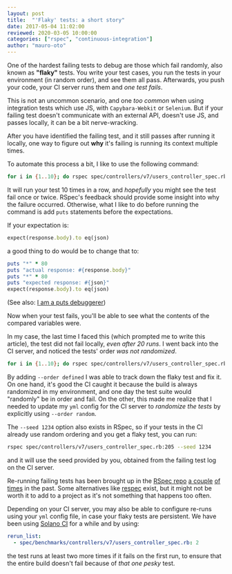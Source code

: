 ```yaml
---
layout: post
title:  "'Flaky' tests: a short story"
date: 2017-05-04 11:02:00
reviewed: 2020-03-05 10:00:00
categories: ["rspec", "continuous-integration"]
author: "mauro-oto"
---
```


One of the hardest failing tests to debug are those which fail randomly, also
known as __"flaky"__ tests. You write your test cases, you run the tests in your
environment (in random order), and see them all pass. Afterwards, you push your
code, your CI server runs them and _one test fails_.

This is not an uncommon scenario, and one _too common_ when using integration
tests which use JS, with `Capybara-Webkit` or `Selenium`.
But if your failing test doesn't communicate with an external API, doesn't use
JS, and passes locally, it can be a bit nerve-wracking.

After you have identified the failing test, and it still passes after running it
locally, one way to figure out __why__ it's failing is running its context
multiple times.

To automate this process a bit, I like to use the following command:

<!--more-->

```bash
for i in {1..10}; do rspec spec/controllers/v7/users_controller_spec.rb:205; done
```

It will run your test 10 times in a row, and _hopefully_ you might see the
test fail once or twice. RSpec's feedback should provide some insight into why
the failure occurred. Otherwise, what I like to do before running the command is
add `puts` statements before the expectations.

If your expectation is:

```ruby
expect(response.body).to eq(json)
```

a good thing to do would be to change that to:

```ruby
puts "*" * 80
puts "actual response: #{response.body}"
puts "*" * 80
puts "expected response: #{json}"
expect(response.body).to eq(json)
```

(See also: [I am a puts debuggerer](https://tenderlovemaking.com/2016/02/05/i-am-a-puts-debuggerer.html))

Now when your test fails, you'll be able to see what the contents of the
compared variables were.

In my case, the last time I faced this (which prompted me to write this article),
the test did not fail locally, _even after 20 runs_. I went back into the CI server,
and noticed the tests' order _was not randomized_.

```bash
for i in {1..10}; do rspec spec/controllers/v7/users_controller_spec.rb:205 --order defined; done
```

By adding `--order defined` I was able to track down the flaky test and fix it.
On one hand, it's good the CI caught it because the build is always randomized in
my environment, and one day the test suite would "randomly" be in order and fail.
On the other, this made me realize that I needed to update my `yml` config for
the CI server to _randomize the tests_ by explicitly using `--order random`.

The `--seed 1234` option also exists in RSpec, so if your tests in the CI already use
random ordering and you get a flaky test, you can run:

```bash
rspec spec/controllers/v7/users_controller_spec.rb:205 --seed 1234
```

and it will use the seed provided by you, obtained from the failing
test log on the CI server.

Re-running failing tests has been brought up in the [RSpec repo](https://github.com/rspec/rspec-core)
[a couple](https://github.com/rspec/rspec-core/issues/456)
[of times](https://github.com/rspec/rspec-core/issues/795) in the past.
Some alternatives like [respec](https://github.com/oggy/respec) exist, but it
might not be worth it to add to a project as it's not something that happens too
often.

Depending on your CI server, you may also be able to configure re-runs
using your `yml` config file, in case your flaky tests are persistent. We have
been using [Solano CI](https://ci.solanolabs.com) for a while and by using:

```yaml
rerun_list:
  - spec/benchmarks/controllers/v7/users_controller_spec.rb: 2
```

the test runs at least two more times if it fails on the first run, to ensure
that the entire build doesn't fail because of _that one pesky_ test.
